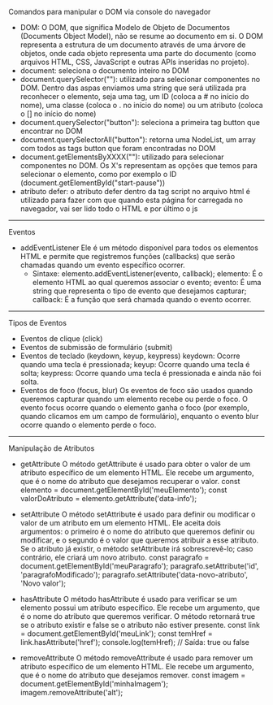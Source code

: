 Comandos para manipular o DOM via console do navegador

- DOM: O DOM, que significa Modelo de Objeto de Documentos (Documents Object Model), não se resume ao documento em si. O DOM representa a estrutura de um documento através de uma árvore de objetos, onde cada objeto representa uma parte do documento (como arquivos HTML, CSS, JavaScript e outras APIs inseridas no projeto).
- document: seleciona o documento inteiro no DOM
- document.querySelector(""): utilizado para selecionar componentes no DOM. Dentro das aspas enviamos uma string que será utilizada pra reconhecer o elemento, seja uma tag, um ID (coloca a # no início do nome), uma classe (coloca o . no início do nome) ou um atributo (coloca o [] no início do nome)
- document.querySelector("button"): seleciona a primeira tag button que encontrar no DOM
- document.querySelectorAll("button"): retorna uma NodeList, um array com todos as tags button que foram encontradas no DOM
- document.getElementsByXXXX(""): utilizado para selecionar componentes no DOM. Os X's representam as opções que temos para selecionar o elemento, como por exemplo o ID (document.getElementById("start-pause"))
- atributo defer: o atributo defer dentro da tag script no arquivo html é utilizado para fazer com que quando esta página for carregada no navegador, vai ser lido todo o HTML e por último o js

---

Eventos

- addEventListener
  Ele é um método disponível para todos os elementos HTML e permite que registremos funções (callbacks) que serão chamadas quando um evento específico ocorrer.
  - Sintaxe: elemento.addEventListener(evento, callback);
    elemento: É o elemento HTML ao qual queremos associar o evento;
    evento: É uma string que representa o tipo de evento que desejamos capturar;
    callback: É a função que será chamada quando o evento ocorrer.

---

Tipos de Eventos

- Eventos de clique (click)
- Eventos de submissão de formulário (submit)
- Eventos de teclado (keydown, keyup, keypress)
  keydown: Ocorre quando uma tecla é pressionada;
  keyup: Ocorre quando uma tecla é solta;
  keypress: Ocorre quando uma tecla é pressionada e ainda não foi solta.
- Eventos de foco (focus, blur)
  Os eventos de foco são usados quando queremos capturar quando um elemento recebe ou perde o foco. O evento focus ocorre quando o elemento ganha o foco (por exemplo, quando clicamos em um campo de formulário), enquanto o evento blur ocorre quando o elemento perde o foco.

---

Manipulação de Atributos

- getAttribute
  O método getAttribute é usado para obter o valor de um atributo específico de um elemento HTML. Ele recebe um argumento, que é o nome do atributo que desejamos recuperar o valor.
  const elemento = document.getElementById('meuElemento');
  const valorDoAtributo = elemento.getAttribute('data-info');

- setAttribute
  O método setAttribute é usado para definir ou modificar o valor de um atributo em um elemento HTML. Ele aceita dois argumentos: o primeiro é o nome do atributo que queremos definir ou modificar, e o segundo é o valor que queremos atribuir a esse atributo. Se o atributo já existir, o método setAttribute irá sobrescrevê-lo; caso contrário, ele criará um novo atributo.
  const paragrafo = document.getElementById('meuParagrafo');
  paragrafo.setAttribute('id', 'paragrafoModificado');
  paragrafo.setAttribute('data-novo-atributo', 'Novo valor');

- hasAttribute
  O método hasAttribute é usado para verificar se um elemento possui um atributo específico. Ele recebe um argumento, que é o nome do atributo que queremos verificar. O método retornará true se o atributo existir e false se o atributo não estiver presente.
  const link = document.getElementById('meuLink');
  const temHref = link.hasAttribute('href');
  console.log(temHref); // Saída: true ou false

- removeAttribute
  O método removeAttribute é usado para remover um atributo específico de um elemento HTML. Ele recebe um argumento, que é o nome do atributo que desejamos remover.
  const imagem = document.getElementById('minhaImagem');
  imagem.removeAttribute('alt');
